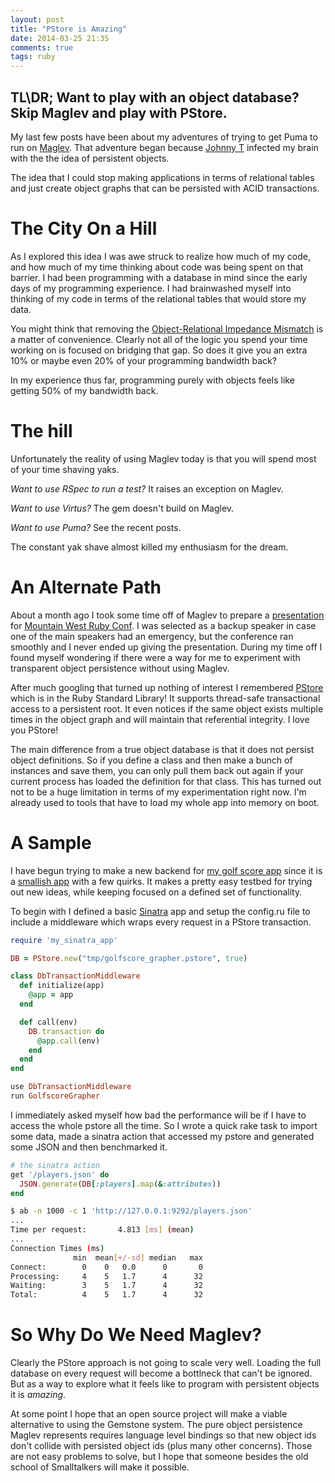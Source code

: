 ```yaml
---
layout: post
title: "PStore is Amazing"
date: 2014-03-25 21:35
comments: true
tags: ruby
---
```


## TL\DR; Want to play with an object database? Skip Maglev and play with PStore.

My last few posts have been about my adventures of trying to get Puma to run on [Maglev](http://maglev.github.io/). That adventure began because [Johnny T](https://twitter.com/Johnny_T) infected my brain with the the idea of persistent objects.

<!--more-->

The idea that I could stop making applications in terms of relational tables and just create object graphs that can be persisted with ACID transactions.

# The City On a Hill

As I explored this idea I was awe struck to realize how much of my code, and how much of my time thinking about code was being spent on that barrier. I had been programming with a database in mind since the early days of my programming experience. I had brainwashed myself into thinking of my code in terms of the relational tables that would store my data.

You might think that removing the [Object-Relational Impedance Mismatch](http://en.wikipedia.org/wiki/Object-relational_impedance_mismatch) is a matter of convenience. Clearly not all of the logic you spend your time working on is focused on bridging that gap. So does it give you an extra 10% or maybe even 20% of your programming bandwidth back?

In my experience thus far, programming purely with objects feels like getting 50% of my bandwidth back.

# The hill

Unfortunately the reality of using Maglev today is that you will spend most of your time shaving yaks.

_Want to use RSpec to run a test?_ It raises an exception on Maglev.

_Want to use Virtus?_ The gem doesn't build on Maglev.

_Want to use Puma?_ See the recent posts.

The constant yak shave almost killed my enthusiasm for the dream.

# An Alternate Path

About a month ago I took some time off of Maglev to prepare a [presentation](http://hqmq.github.io/presentation-accidental-design/) for [Mountain West Ruby Conf](http://mtnwestrubyconf.org/). I was selected as a backup speaker in case one of the main speakers had an emergency, but the conference ran smoothly and I never ended up giving the presentation.  During my time off I found myself wondering if there were a way for me to experiment with transparent object persistence without using Maglev.

After much googling that turned up nothing of interest I remembered [PStore](http://www.ruby-doc.org/stdlib-2.1.1/libdoc/pstore/rdoc/PStore.html) which is in the Ruby Standard Library!  It supports thread-safe transactional access to a persistent root. It even notices if the same object exists multiple times in the object graph and will maintain that referential integrity. I love you PStore!

The main difference from a true object database is that it does not persist object definitions. So if you define a class and then make a bunch of instances and save them, you can only pull them back out again if your current process has loaded the definition for that class. This has turned out not to be a huge limitation in terms of my experimentation right now. I'm already used to tools that have to load my whole app into memory on boot.

# A Sample

I have begun trying to make a new backend for [my golf score app](http://golf.riesd.com/) since it is a [smallish app](https://github.com/hqmq/golf-score-grapher) with a few quirks. It makes a pretty easy testbed for trying out new ideas, while keeping focused on a defined set of functionality.

To begin with I defined a basic [Sinatra](http://www.sinatrarb.com/) app and setup the config.ru file to include a middleware which wraps every request in a PStore transaction.

```ruby config.ru
require 'my_sinatra_app'

DB = PStore.new("tmp/golfscore_grapher.pstore", true)

class DbTransactionMiddleware
  def initialize(app)
    @app = app
  end

  def call(env)
    DB.transaction do
      @app.call(env)
    end
  end
end

use DbTransactionMiddleware
run GolfscoreGrapher
```

I immediately asked myself how bad the performance will be if I have to access the whole pstore all the time. So I wrote a quick rake task to import some data, made a sinatra action that accessed my pstore and generated some JSON and then benchmarked it.

```ruby
# the sinatra action
get '/players.json' do
  JSON.generate(DB[:players].map(&:attributes))
end
```

```bash
$ ab -n 1000 -c 1 'http://127.0.0.1:9292/players.json'
...
Time per request:       4.813 [ms] (mean)
...
Connection Times (ms)
              min  mean[+/-sd] median   max
Connect:        0    0   0.0      0       0
Processing:     4    5   1.7      4      32
Waiting:        3    5   1.7      4      32
Total:          4    5   1.7      4      32
```

# So Why Do We Need Maglev?

Clearly the PStore approach is not going to scale very well. Loading the full database on every request will become a bottlneck that can't be ignored.  But as a way to explore what it feels like to program with persistent objects it is _amazing_.

At some point I hope that an open source project will make a viable alternative to using the Gemstone system. The pure object persistence Maglev represents requires language level bindings so that new object ids don't collide with persisted object ids (plus many other concerns). Those are not easy problems to solve, but I hope that someone besides the old school of Smalltalkers will make it possible.
